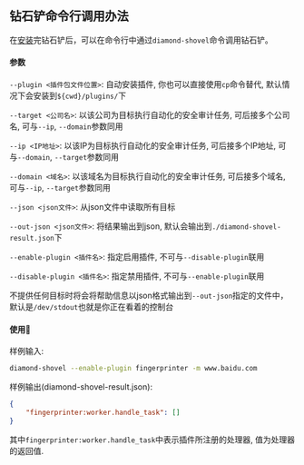 ## 钻石铲命令行调用办法


在[安装](install.md)完钻石铲后，可以在命令行中通过`diamond-shovel`命令调用钻石铲。


#### 参数

`--plugin <插件包文件位置>`: 自动安装插件, 你也可以直接使用`cp`命令替代, 默认情况下会安装到`${cwd}/plugins/`下

`--target <公司名>`: 以该公司为目标执行自动化的安全审计任务, 可后接多个公司名, 可与`--ip`, `--domain`参数同用

`--ip <IP地址>`: 以该IP为目标执行自动化的安全审计任务, 可后接多个IP地址, 可与`--domain`, `--target`参数同用

`--domain <域名>`: 以该域名为目标执行自动化的安全审计任务, 可后接多个域名, 可与`--ip`, `--target`参数同用

`--json <json文件>`: 从json文件中读取所有目标

`--out-json <json文件>`: 将结果输出到json, 默认会输出到`./diamond-shovel-result.json`下

`--enable-plugin <插件名>`: 指定启用插件, 不可与`--disable-plugin`联用

`--disable-plugin <插件名>`: 指定禁用插件, 不可与`--enable-plugin`联用

不提供任何目标时将会将帮助信息以json格式输出到`--out-json`指定的文件中，默认是`/dev/stdout`也就是你正在看着的控制台


#### 使用🌰

样例输入:

```bash
diamond-shovel --enable-plugin fingerprinter -m www.baidu.com
```

样例输出(diamond-shovel-result.json):

```json
{
    "fingerprinter:worker.handle_task": []
}
```

其中`fingerprinter:worker.handle_task`中表示插件所注册的处理器, 值为处理器的返回值.
